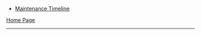 * [Maintenance Timeline](https://github.com/SirRexOfRider/CYBR404-UNK-Oregon-Trail/blob/main/Project/Maintenance/Maintenance%20Timeline.png)

[Home Page](https://github.com/SirRexOfRider/CYBR404-UNK-Oregon-Trail/tree/main)
<hr>
